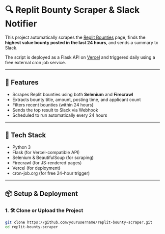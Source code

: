 # 🔍 Replit Bounty Scraper & Slack Notifier

This project automatically scrapes the [Replit Bounties](https://replit.com/bounties) page, finds the **highest value bounty posted in the last 24 hours**, and sends a summary to Slack.

The script is deployed as a Flask API on [Vercel](https://vercel.com) and triggered daily using a free external cron job service.

---

## 🚀 Features

- Scrapes Replit bounties using both **Selenium** and **Firecrawl**
- Extracts bounty title, amount, posting time, and applicant count
- Filters recent bounties (within 24 hours)
- Sends the top result to Slack via Webhook
- Scheduled to run automatically every 24 hours

---

## 🧰 Tech Stack

- Python 3
- Flask (for Vercel-compatible API)
- Selenium & BeautifulSoup (for scraping)
- Firecrawl (for JS-rendered pages)
- Vercel (for deployment)
- cron-job.org (for free 24-hour trigger)

---

## 📦 Setup & Deployment

### 1. 🛠 Clone or Upload the Project

```bash
git clone https://github.com/yourusername/replit-bounty-scraper.git
cd replit-bounty-scraper
